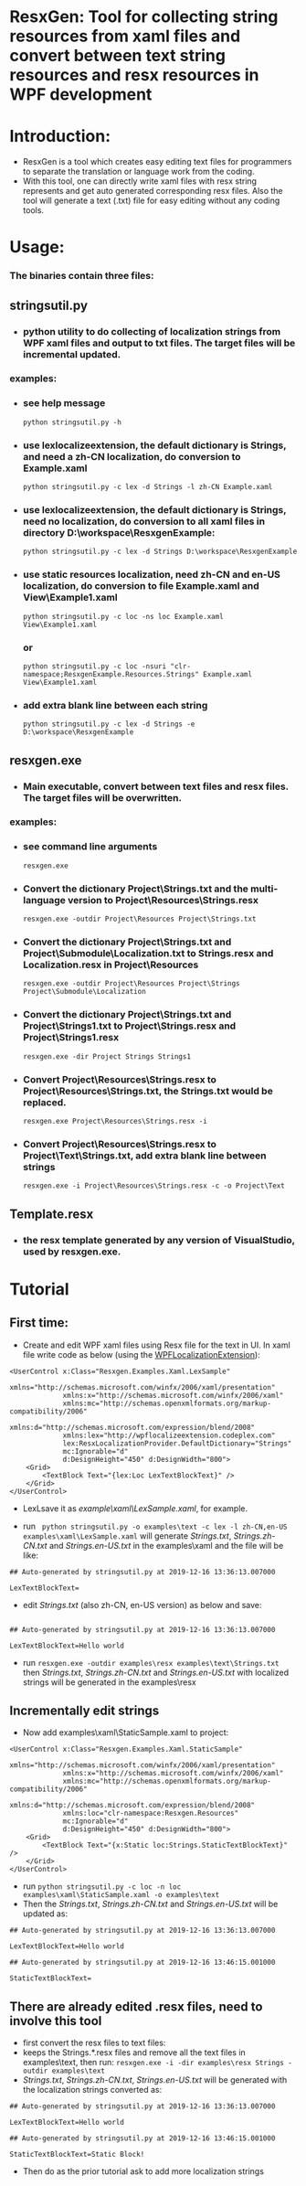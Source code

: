 # ResxGen: Tool for collecting string resources from xaml files and convert between text string resources and resx resources in WPF development

# Introduction:
- ResxGen is a tool which creates easy editing text files for programmers to separate the translation or language work from the coding.
- With this tool, one can directly write xaml files with resx string represents and get auto generated corresponding resx files. Also the tool will generate a text (.txt) file for easy editing without any coding tools.

# Usage:
### The binaries contain three files:
## stringsutil.py
- ### python utility to do collecting of localization strings from WPF xaml files and output to txt files. The target files will be incremental updated.

### examples:
- ### see help message
    `python stringsutil.py -h`
- ### use lexlocalizeextension, the default dictionary is Strings, and need a zh-CN localization, do conversion to Example.xaml
    `python stringsutil.py -c lex -d Strings -l zh-CN Example.xaml`
- ### use lexlocalizeextension, the default dictionary is Strings, need no localization, do conversion to all xaml files in directory D:\workspace\ResxgenExample:
    `python stringsutil.py -c lex -d Strings D:\workspace\ResxgenExample`
- ### use static resources localization, need zh-CN and en-US localization, do conversion to file Example.xaml and View\Example1.xaml
    `python stringsutil.py -c loc -ns loc Example.xaml View\Example1.xaml`
    ### or 
    `python stringsutil.py -c loc -nsuri "clr-namespace;ResxgenExample.Resources.Strings" Example.xaml View\Example1.xaml`
- ### add extra blank line between each string
    `python stringsutil.py -c lex -d Strings -e D:\workspace\ResxgenExample`

## resxgen.exe
- ### Main executable, convert between text files and resx files. The target files will be overwritten.

### examples:
- ### see command line arguments
    `resxgen.exe`
- ### Convert the dictionary Project\Strings.txt and the multi-language version to Project\Resources\Strings.resx
    `resxgen.exe -outdir Project\Resources Project\Strings.txt`
- ### Convert the dictionary Project\Strings.txt and Project\Submodule\Localization.txt to Strings.resx and Localization.resx in Project\Resources
    `resxgen.exe -outdir Project\Resources Project\Strings Project\Submodule\Localization`
- ### Convert the dictionary Project\Strings.txt and Project\Strings1.txt to Project\Strings.resx and Project\Strings1.resx
    `resxgen.exe -dir Project Strings Strings1`
- ### Convert Project\Resources\Strings.resx to Project\Resources\Strings.txt, the Strings.txt would be replaced.
    `resxgen.exe Project\Resources\Strings.resx -i`
- ### Convert Project\Resources\Strings.resx to Project\Text\Strings.txt, add extra blank line between strings
    `resxgen.exe -i Project\Resources\Strings.resx -c -o Project\Text`

## Template.resx
- ### the resx template generated by any version of VisualStudio, used by resxgen.exe.

# Tutorial
## First time:
- Create and edit WPF xaml files using Resx file for the text in UI. In xaml file write code as below (using the <a href="https://github.com/XAMLMarkupExtensions/WPFLocalizationExtension">WPFLocalizationExtension</a>):
```
<UserControl x:Class="Resxgen.Examples.Xaml.LexSample"
             xmlns="http://schemas.microsoft.com/winfx/2006/xaml/presentation"
             xmlns:x="http://schemas.microsoft.com/winfx/2006/xaml"
             xmlns:mc="http://schemas.openxmlformats.org/markup-compatibility/2006" 
             xmlns:d="http://schemas.microsoft.com/expression/blend/2008"
             xmlns:lex="http://wpflocalizeextension.codeplex.com"
             lex:ResxLocalizationProvider.DefaultDictionary="Strings"
             mc:Ignorable="d"
             d:DesignHeight="450" d:DesignWidth="800">
    <Grid>
        <TextBlock Text="{lex:Loc LexTextBlockText}" />
    </Grid>
</UserControl>
```
- LexLsave it as <i>example\xaml\LexSample.xaml</i>, for example.

- run `
python stringsutil.py -o examples\text -c lex -l zh-CN,en-US examples\xaml\LexSample.xaml`
will generate <i>Strings.txt</i>, <i>Strings.zh-CN.txt</i> and <i>Strings.en-US.txt</i> in the examples\xaml and the file will be like:
```
## Auto-generated by stringsutil.py at 2019-12-16 13:36:13.007000

LexTextBlockText=
```
- edit <i>Strings.txt</i> (also zh-CN, en-US version) as below and save:
```

## Auto-generated by stringsutil.py at 2019-12-16 13:36:13.007000

LexTextBlockText=Hello world
```
- run `resxgen.exe -outdir examples\resx examples\text\Strings.txt`
then <i>Strings.txt</i>, <i>Strings.zh-CN.txt</i> and <i>Strings.en-US.txt</i> with localized strings will be generated in the examples\resx

## Incrementally edit strings
- Now add examples\xaml\StaticSample.xaml to project:
```
<UserControl x:Class="Resxgen.Examples.Xaml.StaticSample"
             xmlns="http://schemas.microsoft.com/winfx/2006/xaml/presentation"
             xmlns:x="http://schemas.microsoft.com/winfx/2006/xaml"
             xmlns:mc="http://schemas.openxmlformats.org/markup-compatibility/2006" 
             xmlns:d="http://schemas.microsoft.com/expression/blend/2008"
             xmlns:loc="clr-namespace:Resxgen.Resources"
             mc:Ignorable="d"
             d:DesignHeight="450" d:DesignWidth="800">
    <Grid>
        <TextBlock Text="{x:Static loc:Strings.StaticTextBlockText}" />
    </Grid>
</UserControl>
```
- run `python stringsutil.py -c loc -n loc examples\xaml\StaticSample.xaml -o examples\text`
- Then the <i>Strings.txt</i>, <i>Strings.zh-CN.txt</i> and <i>Strings.en-US.txt</i> will be updated as:
```
## Auto-generated by stringsutil.py at 2019-12-16 13:36:13.007000

LexTextBlockText=Hello world

## Auto-generated by stringsutil.py at 2019-12-16 13:46:15.001000

StaticTextBlockText=
```
## There are already edited .resx files, need to involve this tool
- first convert the resx files to text files:
- keeps the Strings.*.resx files and remove all the text files in examples\text, then run:
`resxgen.exe -i -dir examples\resx Strings -outdir examples\text`
- <i>Strings.txt</i>, <i>Strings.zh-CN.txt</i>, <i>Strings.en-US.txt</i> will be generated with the localization strings converted as:
```
## Auto-generated by stringsutil.py at 2019-12-16 13:36:13.007000

LexTextBlockText=Hello world

## Auto-generated by stringsutil.py at 2019-12-16 13:46:15.001000

StaticTextBlockText=Static Block!
```
- Then do as the prior tutorial ask to add more localization strings
